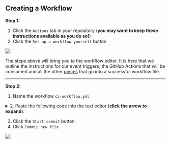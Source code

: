 ## Creating a Workflow
**Step 1:**

1. Click the `Actions` tab in your repository (**you may want to keep these instructions available as you do so!**)
2. Click the `Set up a workflow yourself` button

![](https://i.imgur.com/JoPMTLZ.png)

The steps above will bring you to the workflow editor.  It is here that we outline the instructions for our event triggers, the GitHub Actions that will be consumed and all the other [pieces](https://help.github.com/en/github/automating-your-workflow-with-github-actions/workflow-syntax-for-github-actions#on) that go into a successful workflow file.

---

**Step 2:**
1. Name the workflow `ci-workflow.yml`
<details><summary>2. Paste the following code into the text editor (<b>click the arrow to expand</b>).</summary>

```yaml
name: Node CI

on: [push]

jobs:
  build:

    runs-on: ubuntu-latest

    steps:
      - uses: actions/checkout@v1
      - name: npm install and build webpack
        run: |
          npm install
          npm run build
      - uses: actions/upload-artifact@master
        with:
          name: webpack artifacts
          path: public/
  test:

    runs-on: ubuntu-latest
    needs: build
    strategy:
      matrix:
        os: [ubuntu-lastest, windows-2016]
        node-version: [8.x, 10.x]

    steps:
    - uses: actions/checkout@v1
    - name: Use Node.js ${{ matrix.node-version }}
      uses: actions/setup-node@v1
      with:
        node-version: ${{ matrix.node-version }}
    - uses: actions/download-artifact@master
      with:
        name: webpack artifacts
        path: public
    - name: npm install, and test
      run: |
        npm install
        npm test
      env:
        CI: true
```
</details>

3. Click the `Start commit` button
4. Click `Commit new file`

![](https://i.imgur.com/e93TvV8.png)



